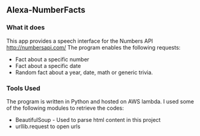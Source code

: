 ## Alexa-NumberFacts

### What it does
This app provides a speech interface for the Numbers API http://numbersapi.com/ 
The program enables the following requests:
 - Fact about a specific number
 - Fact about a specific date
 - Random fact about a year, date, math or generic trivia.

### Tools Used
The program is written in Python and hosted on AWS lambda. I used some of the following modules to retrieve the codes:
* BeautifulSoup - Used to parse html content in this project
* urllib.request to open urls


